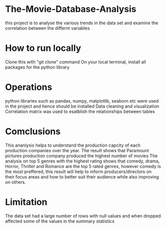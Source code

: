 # The-Movie-Database-Analysis
this project is to analyse the various trends in the data set and examine the correlation between the differnt variables
# How to run locally
Clone this with "git clone" command
On your local terminal, install all packages for the python library
# Operations
python libraries such as pandas, numpy, matplotlib, seaborn etc were used in the project and hence should be installed
Data cleaning and visualization
Correlation matrix was used to esatblish the relationships between tables
# Comclusions
This ananlysis helps to understand the production capcity of each production companies over the year. The result shows that Paramount pictures production company produced the highest number of movies 
The analysis on top 5 genres with the highest rating shows that comedy, drama, Horror, Thriller and Romance are the top 5 rated genres, however comedy is the most preffered, this result will help to inform producers/directors on their focus areas and how to better suit their audience while also improving on others.
# Limitation
The data set had a large number of rows with null values and when dropped affected some of the values in the summary statistics
